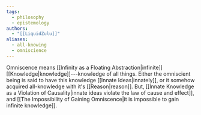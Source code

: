 ```yaml
---
tags:
  - philosophy
  - epistemology
authors:
  - "[[LiquidZulu]]"
aliases:
  - all-knowing
  - omniscience
---
```


Omniscence means [[Infinity as a Floating Abstraction|infinite]] [[Knowledge|knowledge]]---knowledge of all things. Either the omniscient being is said to have this knowledge [[Innate Ideas|innately]], or it somehow acquired all-knowledge with it's [[Reason|reason]]. But, [[Innate Knowledge as a Violation of Causality|innate ideas violate the law of cause and effect]], and [[The Impossibility of Gaining Omniscence|it is impossible to gain infinite knowledge]].